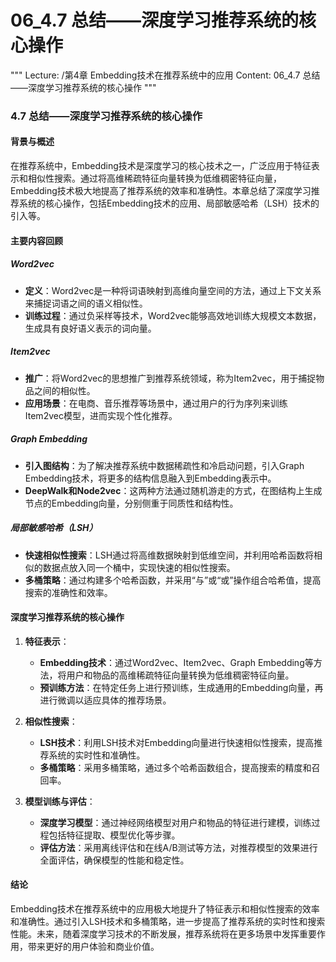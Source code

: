 # 06_4.7 总结——深度学习推荐系统的核心操作

"""
Lecture: /第4章 Embedding技术在推荐系统中的应用
Content: 06_4.7 总结——深度学习推荐系统的核心操作
"""

### 4.7 总结——深度学习推荐系统的核心操作

#### 背景与概述

在推荐系统中，Embedding技术是深度学习的核心技术之一，广泛应用于特征表示和相似性搜索。通过将高维稀疏特征向量转换为低维稠密特征向量，Embedding技术极大地提高了推荐系统的效率和准确性。本章总结了深度学习推荐系统的核心操作，包括Embedding技术的应用、局部敏感哈希（LSH）技术的引入等。

#### 主要内容回顾

##### Word2vec

- **定义**：Word2vec是一种将词语映射到高维向量空间的方法，通过上下文关系来捕捉词语之间的语义相似性。
- **训练过程**：通过负采样等技术，Word2vec能够高效地训练大规模文本数据，生成具有良好语义表示的词向量。

##### Item2vec

- **推广**：将Word2vec的思想推广到推荐系统领域，称为Item2vec，用于捕捉物品之间的相似性。
- **应用场景**：在电商、音乐推荐等场景中，通过用户的行为序列来训练Item2vec模型，进而实现个性化推荐。

##### Graph Embedding

- **引入图结构**：为了解决推荐系统中数据稀疏性和冷启动问题，引入Graph Embedding技术，将更多的结构信息融入到Embedding表示中。
- **DeepWalk和Node2vec**：这两种方法通过随机游走的方式，在图结构上生成节点的Embedding向量，分别侧重于同质性和结构性。

##### 局部敏感哈希（LSH）

- **快速相似性搜索**：LSH通过将高维数据映射到低维空间，并利用哈希函数将相似的数据点放入同一个桶中，实现快速的相似性搜索。
- **多桶策略**：通过构建多个哈希函数，并采用“与”或“或”操作组合哈希值，提高搜索的准确性和效率。

#### 深度学习推荐系统的核心操作

1. **特征表示**：
   - **Embedding技术**：通过Word2vec、Item2vec、Graph Embedding等方法，将用户和物品的高维稀疏特征向量转换为低维稠密特征向量。
   - **预训练方法**：在特定任务上进行预训练，生成通用的Embedding向量，再进行微调以适应具体的推荐场景。

2. **相似性搜索**：
   - **LSH技术**：利用LSH技术对Embedding向量进行快速相似性搜索，提高推荐系统的实时性和准确性。
   - **多桶策略**：采用多桶策略，通过多个哈希函数组合，提高搜索的精度和召回率。

3. **模型训练与评估**：
   - **深度学习模型**：通过神经网络模型对用户和物品的特征进行建模，训练过程包括特征提取、模型优化等步骤。
   - **评估方法**：采用离线评估和在线A/B测试等方法，对推荐模型的效果进行全面评估，确保模型的性能和稳定性。

#### 结论

Embedding技术在推荐系统中的应用极大地提升了特征表示和相似性搜索的效率和准确性。通过引入LSH技术和多桶策略，进一步提高了推荐系统的实时性和搜索性能。未来，随着深度学习技术的不断发展，推荐系统将在更多场景中发挥重要作用，带来更好的用户体验和商业价值。